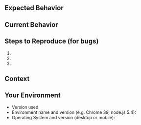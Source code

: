 <!--- Provide a general summary of the issue in the Title above -->

## Expected Behavior
<!--- If you're describing a bug, tell us what should happen. If you're suggesting a change/improvement, tell us how it should work -->

## Current Behavior
<!--- If describing a bug, tell us what happens instead of the expected behavior. If suggesting a change/improvement, explain the difference from current behavior. Screenshots (where appropriate) more than welcome! -->

## Steps to Reproduce (for bugs)
<!--- Provide a link to a live example, or an unambiguous set of steps to reproduce this bug. Include code to reproduce, if relevant -->
1.
2.
3.

## Context
<!--- How has this issue affected you? What are you trying to accomplish? Providing context helps us come up with a solution that is most useful in the real world -->

## Your Environment
<!--- Include as many relevant details about the environment you experienced the bug in -->
* Version used:
* Environment name and version (e.g. Chrome 39, node.js 5.4):
* Operating System and version (desktop or mobile):